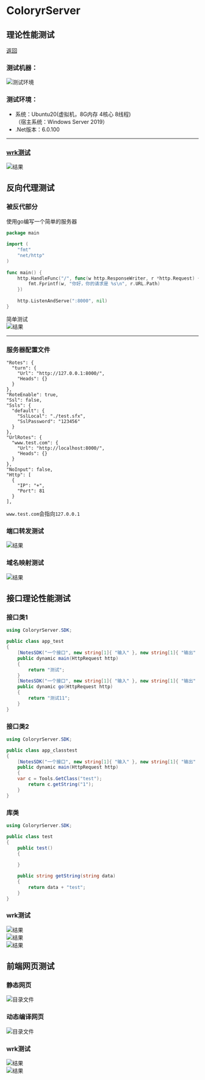 # ColoryrServer

## 理论性能测试
[返回](../README.md)
### 测试机器：  
![测试环境](./pic/server.png)  
### 测试环境：  
- 系统：Ubuntu20(虚拟机，8G内存 4核心 8线程)  
  （宿主系统：Windows Server 2019）
- .Net版本：6.0.100
-------------------
### [wrk测试](https://github.com/wg/wrk)
![结果](./pic/wrk.png)   

## 反向代理测试

### 被反代部分
使用go编写一个简单的服务器
```go
package main
 
import (
    "fmt"
    "net/http"
)
 
func main() {
    http.HandleFunc("/", func(w http.ResponseWriter, r *http.Request) {
        fmt.Fprintf(w, "你好，你的请求是 %s\n", r.URL.Path)
    })
 
    http.ListenAndServe(":8000", nil)
}
```

简单测试  
![结果](./pic/wrk3.png)  

-------------------
### 服务器配置文件
```
"Rotes": {
  "turn": {
    "Url": "http://127.0.0.1:8000/",
    "Heads": {}
  }
},	
"RoteEnable": true,
"Ssl": false,
"Ssls": {
  "default": {
    "SslLocal": "./test.sfx",
    "SslPassword": "123456"
  }
},
"UrlRotes": {
  "www.test.com": {
    "Url": "http://localhost:8000/",
    "Heads": {}
  }
},
"NoInput": false,
"Http": [
  {
    "IP": "+",
    "Port": 81
  }
],
```

`www.test.com`会指向`127.0.0.1`

### 端口转发测试

![结果](./pic/wrk9.png)  

### 域名映射测试

![结果](./pic/wrk10.png)  


## 接口理论性能测试

### 接口类1
```C#
using ColoryrServer.SDK;

public class app_test
{
    [NotesSDK("一个接口", new string[1]{ "输入" }, new string[1]{ "输出" })]
    public dynamic main(HttpRequest http)
    {  
        return "测试";
    }
    [NotesSDK("一个接口", new string[1]{ "输入" }, new string[1]{ "输出" })]
    public dynamic go(HttpRequest http)
    {  
        return "测试11";
    }
}
```
### 接口类2
```C#
using ColoryrServer.SDK;

public class app_classtest
{
    [NotesSDK("一个接口", new string[1]{ "输入" }, new string[1]{ "输出" })]
    public dynamic main(HttpRequest http)
    {  
    var c = Tools.GetClass("test");
        return c.getString("1");
    }
}
```
### 库类
```C#
using ColoryrServer.SDK;

public class test
{
    public test()
    {
             
    }

    public string getString(string data)
    {
        return data + "test";
    }
}
```

### wrk测试
![结果](./pic/wrk6.png)  
![结果](./pic/wrk7.png)  
![结果](./pic/wrk8.png)  

## 前端网页测试

### 静态网页
![目录文件](./pic/dir.png)  

### 动态编译网页
![目录文件](./pic/pic1.png)  

### wrk测试
![结果](./pic/wrk4.png)  
![结果](./pic/wrk5.png)  